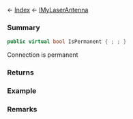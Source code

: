 ← [Index](Api-Index) ← [IMyLaserAntenna](Sandbox.ModAPI.Ingame.IMyLaserAntenna)

### Summary

```csharp
public virtual bool IsPermanent { ; ; }
```

Connection is permanent

### Returns

### Example

### Remarks

